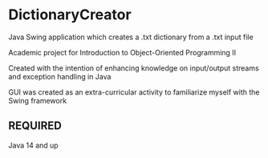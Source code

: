 # DictionaryCreator
Java Swing application which creates a .txt dictionary from a .txt input file

Academic project for Introduction to Object-Oriented Programming II

Created with the intention of enhancing knowledge on input/output streams and exception handling in Java

GUI was created as an extra-curricular activity to familiarize myself with the Swing framework

## REQUIRED

Java 14 and up
